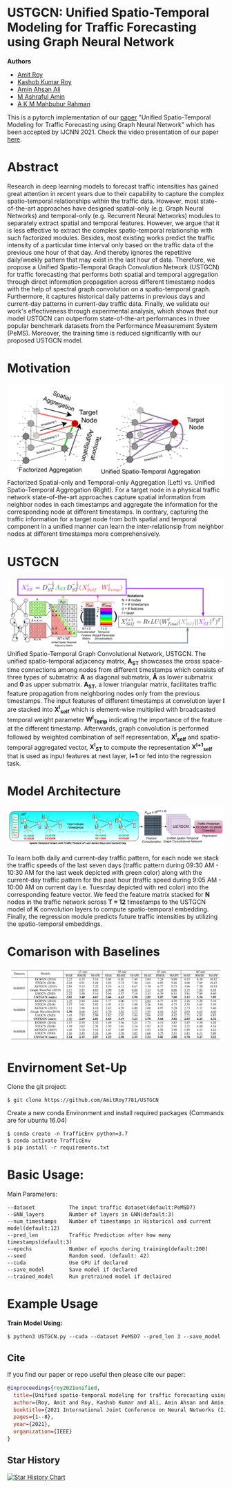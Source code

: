 # USTGCN: Unified Spatio-Temporal Modeling for Traffic Forecasting using Graph Neural Network

**Authors**
- [Amit Roy](https://amitroy7781.github.io/)
- [Kashob Kumar Roy](https://www.linkedin.com/in/forkkr/) 
- [Amin Ahsan Ali](http://www.cse.iub.edu.bd/faculties/53)
- [M Ashraful Amin](http://www.cse.iub.edu.bd/faculties/25) 
- [A K M Mahbubur Rahman](http://www.cse.iub.edu.bd/faculties/56)

This is a pytorch implementation of our [paper](https://arxiv.org/abs/2104.12518) "Unified Spatio-Temporal Modeling for Traffic Forecasting using Graph Neural Network" which has been accepted by IJCNN 2021.  Check the video presentation of our paper [here](https://youtu.be/95EJAFOsUmY).



# Abstract
Research in deep learning models to forecast traffic intensities has gained great attention in recent years due to their capability to capture the complex spatio-temporal relationships within the traffic data. However, most state-of-the-art approaches have designed spatial-only (e.g. Graph Neural Networks) and temporal-only (e.g. Recurrent Neural Networks) modules to separately extract spatial and temporal features. However, we argue that it is less effective to extract the complex spatio-temporal relationship with such factorized modules. Besides, most existing works predict the traffic intensity of a particular time interval only based on the traffic data of the previous one hour of that day. And thereby ignores the repetitive daily/weekly pattern that may exist in the last hour of data. Therefore, we propose a Unified Spatio-Temporal Graph Convolution Network (USTGCN) for traffic forecasting that performs both spatial and temporal aggregation through direct information propagation across different timestamp nodes with the help of spectral graph convolution on a spatio-temporal graph. Furthermore, it captures historical daily patterns in previous days and current-day patterns in current-day traffic data. Finally, we validate our work's effectiveness through experimental analysis, which shows that our model USTGCN can outperform state-of-the-art performances in three popular benchmark datasets from the Performance Measurement System (PeMS). Moreover, the training time is reduced significantly with our proposed USTGCN model.

# Motivation
![Motivation Figure](motivation_figure.png?raw=true "Title")
Factorized Spatial-only and Temporal-only Aggregation (Left) vs. Unified Spatio-Temporal Aggregation (Right). For a target node in a physical traffic network state-of-the-art approaches capture spatial information from neighbor nodes in each timestamps and aggregate the information for the corresponding node at different timestamps. In contrary, capturing the traffic information for a target node from both spatial and temporal component in a unified manner can learn the inter-relationsip from neighbor nodes at different timestamps more comprehensively.

# USTGCN 
![USTGCN](USTGCN.png?raw=true "Title")
Unified Spatio-Temporal Graph Convolutional Network, USTGCN. The unified spatio-temporal adjacency matrix, **A<sub>ST</sub>** showcases the cross space-time connections among nodes from different timestamps which consists of three types of submatrix: **A** as diagonal submatrix, **Ã** as lower submatrix and **0** as upper submatrix. **A<sub>ST</sub>**, a lower triangular matrix, facilitates traffic feature propagation from neighboring nodes only from the previous timestamps. The input features of different timestamps at convolution layer **l** are stacked into **X<sup>l</sup><sub>self</sub>** which is element-wise multiplied with broadcasted temporal weight parameter **W<sup>l</sup><sub>Temp</sub>** indicating the importance of the feature at the different timestamp. Afterwards, graph convolution is performed followed by weighted combination of self representation, **X<sup>l</sup><sub>self</sub>** and spatio-temporal aggregated vector,  **X<sup>l</sup><sub>ST</sub>**  to compute the representation **X<sup>l+1</sup><sub>self</sub>** that is used as input features at next layer, **l+1** or fed into the regression task.

# Model Architecture
![USTGCN Model](USTGCN_model.png?raw=true "Title")

To learn both daily and current-day traffic pattern, for each node we stack the traffic speeds of the last seven days  (traffic pattern during 09:30 AM - 10:30 AM for the last  week depicted with green color) along with the current-day traffic pattern for the past hour (traffic speed during 9:05 AM - 10:00 AM on current day i.e. Tuesrday depicted with red color) into the corresponding feature vector. We feed the feature matrix stacked for **N** nodes in the traffic network across **T = 12** timestamps to the USTGCN model of **K** convolution layers to compute spatio-temporal embedding. Finally, the regression module predicts future traffic intensities by utilizing the spatio-temporal embeddings.

# Comarison with Baselines
![Baseline Model](baseline_comparison.png?raw=true "Title")

# Envirnoment Set-Up 

Clone the git project:

```
$ git clone https://github.com/AmitRoy7781/USTGCN
```

Create a new conda Environment and install required packages (Commands are for ubuntu 16.04)

```
$ conda create -n TrafficEnv python=3.7
$ conda activate TrafficEnv
$ pip install -r requirements.txt
```

# Basic Usage:

Main Parameters:

```
--dataset           The input traffic dataset(default:PeMSD7)
--GNN_layers        Number of layers in GNN(default:3)
--num_timestamps    Number of timestamps in Historical and current model(default:12)
--pred_len          Traffic Prediction after how many timestamps(default:3)
--epochs            Number of epochs during training(default:200)
--seed              Random seed. (default: 42)
--cuda              Use GPU if declared
--save_model        Save model if declared
--trained_model     Run pretrained model if declaired
```

# Example Usage

**Train Model Using:**
```
$ python3 USTGCN.py --cuda --dataset PeMSD7 --pred_len 3 --save_model
```

<!-- **Run Trained Model:**

Please download the trained USTGCN models from [Google drive]() and place it in `saved_model/PeMSD7` folder

```
$ python3 USTGCN.py --cuda --dataset PeMSD7  --pred_len 3 --trained_model
```

**Run Trained Model:**

Please download the trained SSTGNN models from [Google drive]() and place them in `PeMSD7` folder

```
$ python3 USTGCN.py --cuda --dataset PeMSD7 --pred_len 3 --trained_model
```
!-->
 
## Cite

If you find our paper or repo useful then please cite our paper:

```bibtex
@inproceedings{roy2021unified,
  title={Unified spatio-temporal modeling for traffic forecasting using graph neural network},
  author={Roy, Amit and Roy, Kashob Kumar and Ali, Amin Ahsan and Amin, M Ashraful and Rahman, AKM Mahbubur},
  booktitle={2021 International Joint Conference on Neural Networks (IJCNN)},
  pages={1--8},
  year={2021},
  organization={IEEE}
}
```

## Star History

[![Star History Chart](https://api.star-history.com/svg?repos=amitroy7781/ustgcn&type=Date)](https://star-history.com/#amitroy7781/ustgcn&Date)

